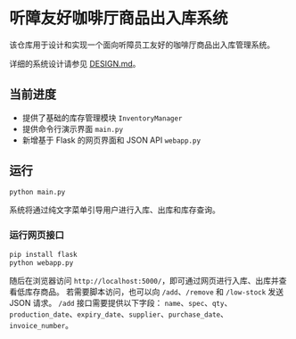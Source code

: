 # 听障友好咖啡厅商品出入库系统

该仓库用于设计和实现一个面向听障员工友好的咖啡厅商品出入库管理系统。

详细的系统设计请参见 [DESIGN.md](DESIGN.md)。

## 当前进度

- 提供了基础的库存管理模块 `InventoryManager`
- 提供命令行演示界面 `main.py`
- 新增基于 Flask 的网页界面和 JSON API `webapp.py`

## 运行

```bash
python main.py
```

系统将通过纯文字菜单引导用户进行入库、出库和库存查询。

### 运行网页接口

```bash
pip install flask
python webapp.py
```

随后在浏览器访问 `http://localhost:5000/`，即可通过网页进行入库、出库并查看低库存商品。
若需要脚本访问，也可以向 `/add`、`/remove` 和 `/low-stock` 发送 JSON 请求。
`/add` 接口需要提供以下字段：
`name`、`spec`、`qty`、`production_date`、`expiry_date`、`supplier`、`purchase_date`、`invoice_number`。
